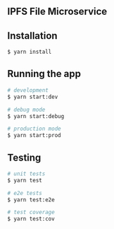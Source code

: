 ## IPFS File Microservice

## Installation

```bash
$ yarn install
```

## Running the app

```bash
# development
$ yarn start:dev

# debug mode
$ yarn start:debug

# production mode
$ yarn start:prod
```

## Testing

```bash
# unit tests
$ yarn test

# e2e tests
$ yarn test:e2e

# test coverage
$ yarn test:cov
```
